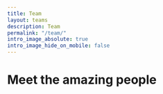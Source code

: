 ```yaml
---
title: Team
layout: teams
description: Team
permalink: "/team/"
intro_image_absolute: true
intro_image_hide_on_mobile: false
---
```


# Meet the amazing people